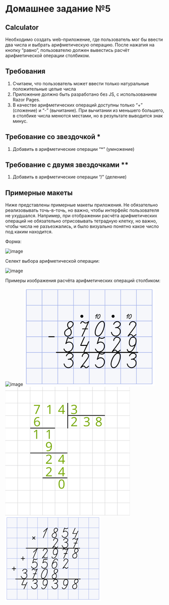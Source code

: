 # **Домашнее задание №5**

## Calculator

Необходимо создать web-приложение, где пользователь мог бы ввести два числа и выбрать арифметическую операцию. После нажатия на кнопку “равно”,
пользователю должен вывестись расчёт арифметической операции столбиком.

## Требования

1) Считаем, что пользователь может ввести только натуральные положительные целые числа
2) Приложение должно быть разработано без JS, с использованием Razor Pages.
3) В качестве арифметических операций доступны только “+” (сложение) и “-” (вычитание). При вычитании из меньшего большего, в столбике числа менются
   местами, но в результате выводится знак минус.

## Требование со звездочкой \*

1) Добавить в арифметические операции “\*” (умножение)

## Требование с двумя звездочками \*\*

1) Добавить в арифметические операции “/” (деление)

## Примерные макеты

Ниже представлены примерные макеты приложения. Не обязательно реализовывать точь-в-точь, но важно, чтобы интерфейс пользователя не ухудшался.
Например, при отображении расчёта арифметических операций не обязательно отрисовывать тетрадную клетку, но важно, чтобы числа не разъезжались, и было
визуально понятно какое число под каким находится.

Форма:

![image](./images/Aspose.Words.4f6cd59b-f09c-4a00-bcc8-1f5a46ab021d.001.png)

Селект выбора арифметической операции:

![image](./images/Aspose.Words.4f6cd59b-f09c-4a00-bcc8-1f5a46ab021d.002.png)

Примеры изображения расчёта арифметических операций столбиком:

![image](./images/Aspose.Words.4f6cd59b-f09c-4a00-bcc8-1f5a46ab021d.003.png)
![image](./images/Aspose.Words.4f6cd59b-f09c-4a00-bcc8-1f5a46ab021d.004.png)
![image](./images/Aspose.Words.4f6cd59b-f09c-4a00-bcc8-1f5a46ab021d.005.png)
![image](./images/Aspose.Words.4f6cd59b-f09c-4a00-bcc8-1f5a46ab021d.006.png)